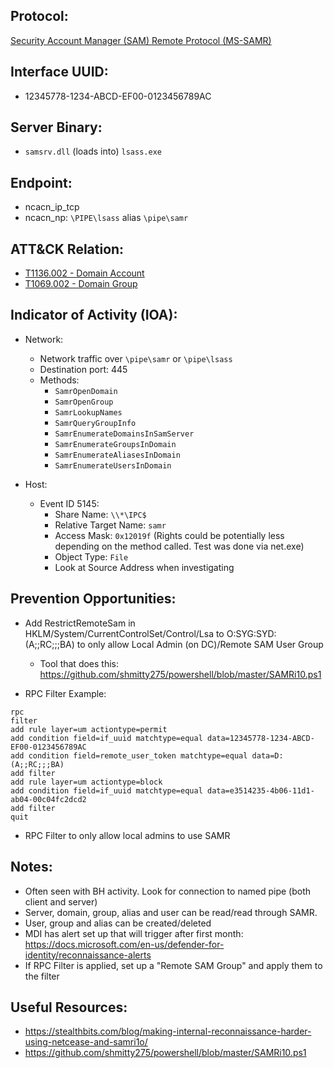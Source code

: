 ## Protocol:
[Security Account Manager (SAM) Remote Protocol (MS-SAMR)](https://docs.microsoft.com/en-us/openspecs/windows_protocols/ms-samr/4df07fab-1bbc-452f-8e92-7853a3c7e380)

## Interface UUID: 
* 12345778-1234-ABCD-EF00-0123456789AC

## Server Binary: 
* `samsrv.dll` (loads into) `lsass.exe`

## Endpoint:
* ncacn_ip_tcp
* ncacn_np: `\PIPE\lsass` alias `\pipe\samr`

## ATT&CK Relation:
* [T1136.002 - Domain Account](https://attack.mitre.org/techniques/T1136/002/)
* [T1069.002 - Domain Group](https://attack.mitre.org/techniques/T1069/002/)


## Indicator of Activity (IOA):
* Network: 
  * Network traffic over `\pipe\samr` or `\pipe\lsass`
  * Destination port: 445
  * Methods: 
    * `SamrOpenDomain`
    * `SamrOpenGroup`
    * `SamrLookupNames`
    * `SamrQueryGroupInfo`
    * `SamrEnumerateDomainsInSamServer`
    * `SamrEnumerateGroupsInDomain`
    * `SamrEnumerateAliasesInDomain`
    * `SamrEnumerateUsersInDomain`

* Host:
  * Event ID 5145:
    * Share Name: `\\*\IPC$`
    * Relative Target Name: `samr`
    * Access Mask: `0x12019f` (Rights could be potentially less depending on the method called. Test was done via net.exe)
    * Object Type: `File`
    * Look at Source Address when investigating 


## Prevention Opportunities: 
* Add RestrictRemoteSam in HKLM/System/CurrentControlSet/Control/Lsa to O:SYG:SYD:(A;;RC;;;BA) to only allow Local Admin (on DC)/Remote SAM User Group
  * Tool that does this: https://github.com/shmitty275/powershell/blob/master/SAMRi10.ps1
  
* RPC Filter Example: 
```
rpc
filter
add rule layer=um actiontype=permit
add condition field=if_uuid matchtype=equal data=12345778-1234-ABCD-EF00-0123456789AC
add condition field=remote_user_token matchtype=equal data=D:(A;;RC;;;BA)
add filter
add rule layer=um actiontype=block
add condition field=if_uuid matchtype=equal data=e3514235-4b06-11d1-ab04-00c04fc2dcd2
add filter
quit
```
* RPC Filter to only allow local admins to use SAMR 

## Notes: 
* Often seen with BH activity. Look for connection to named pipe (both client and server)
* Server, domain, group, alias and user can be read/read through SAMR. 
* User, group and alias can be created/deleted
* MDI has alert set up that will trigger after first month: https://docs.microsoft.com/en-us/defender-for-identity/reconnaissance-alerts
* If RPC Filter is applied, set up a "Remote SAM Group" and apply them to the filter 


## Useful Resources: 
* https://stealthbits.com/blog/making-internal-reconnaissance-harder-using-netcease-and-samri1o/
* https://github.com/shmitty275/powershell/blob/master/SAMRi10.ps1